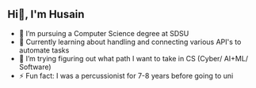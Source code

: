 ## Hi👋, I'm Husain

<!--
**hyp5253/hyp5253** is a ✨ _special_ ✨ repository because its `README.md` (this file) appears on your GitHub profile.
-->
- 🏫 I’m pursuing a Computer Science degree at SDSU
- 🌱 Currently learning about handling and connecting various API's to automate tasks
- 🤔 I’m trying figuring out what path I want to take in CS (Cyber/ AI+ML/ Software)
- ⚡ Fun fact: I was a percussionist for 7-8 years before going to uni
